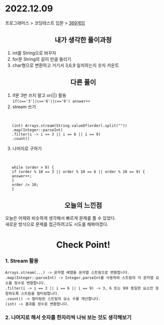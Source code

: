 # 2022.12.09
프로그래머스 > 코딩테스트 입문 > [369게임](https://school.programmers.co.kr/learn/courses/30/lessons/120891)

## <div align=center> 내가 생각한 풀이과정 </div>
1. int를 String으로 바꾸자
2. for문 String의 길이 만큼 돌리기 
3. char형으로 변환하고 거기서 3,6,9 일치하는지 숫자 카운트
## <div align=center> 다른 풀이 </div>
1. if문 3번 쓰지 말고 or(||) 활용  
   `if(c=='3'||c=='6'||c=='9') answer++`
2. stream 쓰기
<br>

       (int) Arrays.stream(String.valueOf(order).split(""))
       .map(Integer::parseInt)
       .filter(i -> i == 3 || i == 6 || i == 9)
       .count()

3. 나머지로 구하기
<br>

       while (order > 0) {
       if (order % 10 == 3 || order % 10 == 6 || order % 10 == 9) {
       answer++;
       }
       order /= 10;
       }
## <div align=center> 오늘의 느낀점 </div>
오늘은 어제와 비슷하게 생각해서 빠르게 문제를 풀 수 있었다.<br>
새로운 방식으로 문제를 접근하려고도 시도를 해봐야겠다.<br>


# <div align=center> Check Point! </div>
### 1. Stream 활용
    Arrays.stream(...) -> 문자열 배열을 문자열 스트림으로 변환합니다.
    .map(Integer::parseInt) -> Integer.parseInt를 사용하여 스트림의 각 문자열 요소를 정수로 변환합니다.
    .filter(i -> i == 3 || i == 6 || i == 9) -> 3, 6 또는 9와 동일한 요소만 포함하도록 스트림을 필터링합니다.
    .count() -> 필터링된 스트림의 요소 수를 계산합니다.
    (int) -> 결과를 정수로 변환합니다.
### 2. 나머지로 해서 숫자를 한자리씩 나눠 보는 것도 생각해보기
    